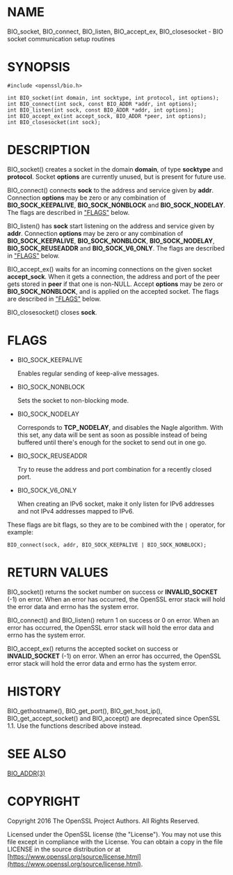 # NAME

BIO\_socket, BIO\_connect, BIO\_listen, BIO\_accept\_ex, BIO\_closesocket - BIO
socket communication setup routines

# SYNOPSIS

    #include <openssl/bio.h>

    int BIO_socket(int domain, int socktype, int protocol, int options);
    int BIO_connect(int sock, const BIO_ADDR *addr, int options);
    int BIO_listen(int sock, const BIO_ADDR *addr, int options);
    int BIO_accept_ex(int accept_sock, BIO_ADDR *peer, int options);
    int BIO_closesocket(int sock);

# DESCRIPTION

BIO\_socket() creates a socket in the domain **domain**, of type
**socktype** and **protocol**.  Socket **options** are currently unused,
but is present for future use.

BIO\_connect() connects **sock** to the address and service given by
**addr**.  Connection **options** may be zero or any combination of
**BIO\_SOCK\_KEEPALIVE**, **BIO\_SOCK\_NONBLOCK** and **BIO\_SOCK\_NODELAY**.
The flags are described in ["FLAGS"](#flags) below.

BIO\_listen() has **sock** start listening on the address and service
given by **addr**.  Connection **options** may be zero or any
combination of **BIO\_SOCK\_KEEPALIVE**, **BIO\_SOCK\_NONBLOCK**,
**BIO\_SOCK\_NODELAY**, **BIO\_SOCK\_REUSEADDR** and **BIO\_SOCK\_V6\_ONLY**.
The flags are described in ["FLAGS"](#flags) below.

BIO\_accept\_ex() waits for an incoming connections on the given
socket **accept\_sock**.  When it gets a connection, the address and
port of the peer gets stored in **peer** if that one is non-NULL.
Accept **options** may be zero or **BIO\_SOCK\_NONBLOCK**, and is applied
on the accepted socket.  The flags are described in ["FLAGS"](#flags) below.

BIO\_closesocket() closes **sock**.

# FLAGS

- BIO\_SOCK\_KEEPALIVE

    Enables regular sending of keep-alive messages.

- BIO\_SOCK\_NONBLOCK

    Sets the socket to non-blocking mode.

- BIO\_SOCK\_NODELAY

    Corresponds to **TCP\_NODELAY**, and disables the Nagle algorithm.  With
    this set, any data will be sent as soon as possible instead of being
    buffered until there's enough for the socket to send out in one go.

- BIO\_SOCK\_REUSEADDR

    Try to reuse the address and port combination for a recently closed
    port.

- BIO\_SOCK\_V6\_ONLY

    When creating an IPv6 socket, make it only listen for IPv6 addresses
    and not IPv4 addresses mapped to IPv6.

These flags are bit flags, so they are to be combined with the
`|` operator, for example:

    BIO_connect(sock, addr, BIO_SOCK_KEEPALIVE | BIO_SOCK_NONBLOCK);

# RETURN VALUES

BIO\_socket() returns the socket number on success or **INVALID\_SOCKET**
(-1) on error.  When an error has occurred, the OpenSSL error stack
will hold the error data and errno has the system error.

BIO\_connect() and BIO\_listen() return 1 on success or 0 on error.
When an error has occurred, the OpenSSL error stack will hold the error
data and errno has the system error.

BIO\_accept\_ex() returns the accepted socket on success or
**INVALID\_SOCKET** (-1) on error.  When an error has occurred, the
OpenSSL error stack will hold the error data and errno has the system
error.

# HISTORY

BIO\_gethostname(), BIO\_get\_port(), BIO\_get\_host\_ip(),
BIO\_get\_accept\_socket() and BIO\_accept() are deprecated since OpenSSL
1.1.  Use the functions described above instead.

# SEE ALSO

[BIO\_ADDR(3)](http://man.he.net/man3/BIO_ADDR)

# COPYRIGHT

Copyright 2016 The OpenSSL Project Authors. All Rights Reserved.

Licensed under the OpenSSL license (the "License").  You may not use
this file except in compliance with the License.  You can obtain a copy
in the file LICENSE in the source distribution or at
[https://www.openssl.org/source/license.html](https://www.openssl.org/source/license.html).
